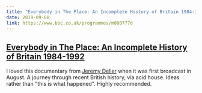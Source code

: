 ```yaml
---
title: "Everybody in The Place: An Incomplete History of Britain 1984-1992"
date: 2019-09-08
link: https://www.bbc.co.uk/programmes/m000777d
---
```

<h2><a href="https://www.bbc.co.uk/programmes/m000777d">Everybody in The Place: An Incomplete History of Britain 1984-1992</a></h2>
<p>
I loved this documentary from <a href="https://www.jeremydeller.org">Jeremy Deller</a> when it was first broadcast in August. A journey through recent British history, via acid house. Ideas rather than "this is what happened". Highly recommended.
</p>
